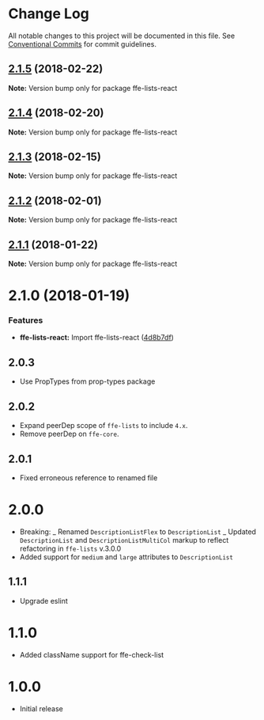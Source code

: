 # Change Log

All notable changes to this project will be documented in this file.
See [Conventional Commits](https://conventionalcommits.org) for commit guidelines.

   <a name="2.1.5"></a>
## [2.1.5](***REMOVED***) (2018-02-22)




**Note:** Version bump only for package ffe-lists-react

   <a name="2.1.4"></a>
## [2.1.4](***REMOVED***) (2018-02-20)




**Note:** Version bump only for package ffe-lists-react

 <a name="2.1.3"></a>
## [2.1.3](***REMOVED***) (2018-02-15)




**Note:** Version bump only for package ffe-lists-react

<a name="2.1.2"></a>
## [2.1.2](***REMOVED***) (2018-02-01)




**Note:** Version bump only for package ffe-lists-react

<a name="2.1.1"></a>
## [2.1.1](***REMOVED***) (2018-01-22)




**Note:** Version bump only for package ffe-lists-react

<a name="2.1.0"></a>

# 2.1.0 (2018-01-19)

### Features

* **ffe-lists-react:** Import ffe-lists-react ([4d8b7df](***REMOVED***))

## 2.0.3

* Use PropTypes from prop-types package

## 2.0.2

* Expand peerDep scope of `ffe-lists` to include `4.x`.
* Remove peerDep on `ffe-core`.

## 2.0.1

* Fixed erroneous reference to renamed file

# 2.0.0

* Breaking:
_ Renamed `DescriptionListFlex` to `DescriptionList`
_ Updated `DescriptionList` and `DescriptionListMultiCol` markup to reflect refactoring in `ffe-lists` v.3.0.0
* Added support for `medium` and `large` attributes to `DescriptionList`

## 1.1.1

* Upgrade eslint

# 1.1.0

* Added className support for ffe-check-list

# 1.0.0

* Initial release
